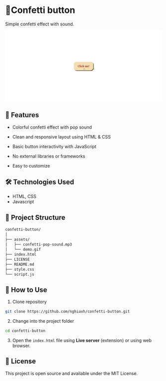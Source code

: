 # 🎉Confetti button

Simple confetti effect with sound.

![Demo](./assets/demo.gif)

## 🚀 Features

-   Colorful confetti effect with pop sound

-   Clean and responsive layout using HTML & CSS

-   Basic button interactivity with JavaScript

-   No external libraries or frameworks

-   Easy to customize

## 🛠️ Technologies Used

-   HTML, CSS
-   Javascript

## 📁 Project Structure

```
confetti-button/
│
├── assets/
│   ├── confetti-pop-sound.mp3
│   └── demo.gif
├── index.html
├── LICENSE
├── README.md
├── style.css
└── script.js
```

## 🚀 How to Use

1. Clone repository

```bash
git clone https://github.com/nghiaxh/confetti-button.git
```

2. Change into the project folder

```bash
cd confetti-button
```

3. Open the `index.html` file using **Live server** (extension) or using web browser.

## 📝 License

This project is open source and available under the MIT License.
